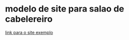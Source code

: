 # modelo de site para salao de cabelereiro

[link para o site exemplo](https://ademarmitsuo.github.io/modelo-site-salaodecabelereiro/)
